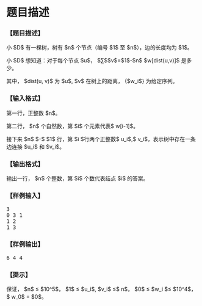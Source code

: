 # 题目描述


<h3>
【题目描述】
</h3>
<p>
小 $D$ 有一棵树，树有 $n$ 个节点（编号 $1$ 至 $n$），边的长度均为 $1$。
</p>
<p>
小 $D$ 想知道：对于每个节点 $u$， $∑$$v$=$1$-$n$ $w[dist(u,v)]$ 是多少。
</p>
<p>
其中， $dist(u, v)$ 为 $u$, $v$ 在树上的距离， {$w_i$} 为给定序列。
</p>
<h3>
【输入格式】
</h3>
<p>
第一行，正整数 $n$。
</p>
<p>
第二行， $n$ 个自然数，第 $i$ 个元素代表$ w[i-1]$。
</p>
<p>
接下来 $n$ $-$ $1$ 行，第 $i $行两个正整数$ u_i$,$ v_i$，表示树中存在一条边连接 $u_i$ 和 $v_i$。
</p>
<h3>
【输出格式】
</h3>
<p>
输出一行， $n$ 个整数，第 $i$ 个数代表结点 $i$ 的答案。
</p>
<h3>
【样例输入】
</h3>
<pre>3
0 3 1
1 2
1 3
</pre>
<h3>
【样例输出】
</h3>
<pre>6 4 4
</pre>
<h3>
【提示】
</h3>
<p>
保证， $n$ ≤ $10^5$， $1$ ≤ $u_i$, $v_i$ ≤$ n$， $0$ ≤ $w_i $≤ $10^4$，$ w_0$ = $0$。
</p>
